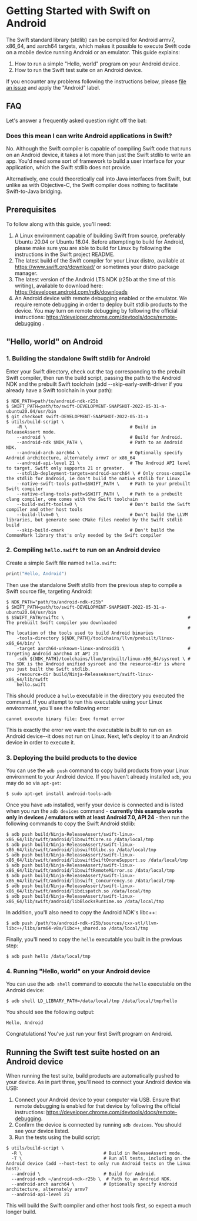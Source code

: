 # Getting Started with Swift on Android

The Swift standard library (stdlib) can be compiled for Android armv7, x86_64,
and aarch64 targets, which makes it possible to execute Swift code on a mobile
device running Android or an emulator. This guide explains:

1. How to run a simple "Hello, world" program on your Android device.
2. How to run the Swift test suite on an Android device.

If you encounter any problems following the instructions below, please
[file an issue](https://github.com/apple/swift/issues) and apply the "Android"
label.

## FAQ

Let's answer a frequently asked question right off the bat:

### Does this mean I can write Android applications in Swift?

No. Although the Swift compiler is capable of compiling Swift code that runs
on an Android device, it takes a lot more than just the Swift stdlib to write
an app. You'd need some sort of framework to build a user interface for your
application, which the Swift stdlib does not provide.

Alternatively, one could theoretically call into Java interfaces from Swift,
but unlike as with Objective-C, the Swift compiler does nothing to facilitate
Swift-to-Java bridging.

## Prerequisites

To follow along with this guide, you'll need:

1. A Linux environment capable of building Swift from source, preferably
   Ubuntu 20.04 or Ubuntu 18.04. Before attempting to build for Android,
   please make sure you are able to build for Linux by following the
   instructions in the Swift project README.
2. The latest build of the Swift compiler for your Linux distro, available at
   https://www.swift.org/download/ or sometimes your distro package manager.
3. The latest version of the Android LTS NDK (r25b at the time of this writing),
   available to download here:
   https://developer.android.com/ndk/downloads
4. An Android device with remote debugging enabled or the emulator. We require
   remote debugging in order to deploy built stdlib products to the device. You
   may turn on remote debugging by following the official instructions:
   https://developer.chrome.com/devtools/docs/remote-debugging .

## "Hello, world" on Android

### 1. Building the standalone Swift stdlib for Android

Enter your Swift directory, check out the tag corresponding to the prebuilt
Swift compiler, then run the build script, passing the path to the Android NDK
and the prebuilt Swift toolchain (add --skip-early-swift-driver if you already
have a Swift toolchain in your path):

```
$ NDK_PATH=path/to/android-ndk-r25b
$ SWIFT_PATH=path/to/swift-DEVELOPMENT-SNAPSHOT-2022-05-31-a-ubuntu20.04/usr/bin
$ git checkout swift-DEVELOPMENT-SNAPSHOT-2022-05-31-a
$ utils/build-script \
    -R \                                       # Build in ReleaseAssert mode.
    --android \                                # Build for Android.
    --android-ndk $NDK_PATH \                  # Path to an Android NDK.
    --android-arch aarch64 \                   # Optionally specify Android architecture, alternately armv7 or x86_64
    --android-api-level 21 \                   # The Android API level to target. Swift only supports 21 or greater.
    --stdlib-deployment-targets=android-aarch64 \ # Only cross-compile the stdlib for Android, ie don't build the native stdlib for Linux
    --native-swift-tools-path=$SWIFT_PATH \    # Path to your prebuilt Swift compiler
    --native-clang-tools-path=$SWIFT_PATH \    # Path to a prebuilt clang compiler, one comes with the Swift toolchain
    --build-swift-tools=0 \                    # Don't build the Swift compiler and other host tools
    --build-llvm=0 \                           # Don't build the LLVM libraries, but generate some CMake files needed by the Swift stdlib build
    --skip-build-cmark                         # Don't build the CommonMark library that's only needed by the Swift compiler
```

### 2. Compiling `hello.swift` to run on an Android device

Create a simple Swift file named `hello.swift`:

```swift
print("Hello, Android")
```

Then use the standalone Swift stdlib from the previous step to compile a Swift
source file, targeting Android:

```
$ NDK_PATH="path/to/android-ndk-r25b"
$ SWIFT_PATH=path/to/swift-DEVELOPMENT-SNAPSHOT-2022-05-31-a-ubuntu20.04/usr/bin
$ $SWIFT_PATH/swiftc \                                               # The prebuilt Swift compiler you downloaded
                                                                     # The location of the tools used to build Android binaries
    -tools-directory ${NDK_PATH}/toolchains/llvm/prebuilt/linux-x86_64/bin/ \
    -target aarch64-unknown-linux-android21 \                        # Targeting Android aarch64 at API 21
    -sdk ${NDK_PATH}/toolchains/llvm/prebuilt/linux-x86_64/sysroot \ # The SDK is the Android unified sysroot and the resource-dir is where you just built the Swift stdlib.
    -resource-dir build/Ninja-ReleaseAssert/swift-linux-x86_64/lib/swift
    hello.swift
```

This should produce a `hello` executable in the directory you executed the
command. If you attempt to run this executable using your Linux environment,
you'll see the following error:

```
cannot execute binary file: Exec format error
```

This is exactly the error we want: the executable is built to run on an
Android device--it does not run on Linux. Next, let's deploy it to an Android
device in order to execute it.

### 3. Deploying the build products to the device

You can use the `adb push` command to copy build products from your Linux
environment to your Android device. If you haven't already installed `adb`,
you may do so via `apt-get`:

```
$ sudo apt-get install android-tools-adb
```

Once you have `adb` installed, verify your device is connected and is
listed when you run the `adb devices` command - **currently this example works only in devices / emulators with at least Android 7.0, API 24** - then run the following
commands to copy the Swift Android stdlib:

```
$ adb push build/Ninja-ReleaseAssert/swift-linux-x86_64/lib/swift/android/libswiftCore.so /data/local/tmp
$ adb push build/Ninja-ReleaseAssert/swift-linux-x86_64/lib/swift/android/libswiftGlibc.so /data/local/tmp
$ adb push build/Ninja-ReleaseAssert/swift-linux-x86_64/lib/swift/android/libswiftSwiftOnoneSupport.so /data/local/tmp
$ adb push build/Ninja-ReleaseAssert/swift-linux-x86_64/lib/swift/android/libswiftRemoteMirror.so /data/local/tmp
$ adb push build/Ninja-ReleaseAssert/swift-linux-x86_64/lib/swift/android/libswift_Concurrency.so /data/local/tmp
$ adb push build/Ninja-ReleaseAssert/swift-linux-x86_64/lib/swift/android/libdispatch.so /data/local/tmp
$ adb push build/Ninja-ReleaseAssert/swift-linux-x86_64/lib/swift/android/libBlocksRuntime.so /data/local/tmp
```

In addition, you'll also need to copy the Android NDK's libc++:

```
$ adb push /path/to/android-ndk-r25b/sources/cxx-stl/llvm-libc++/libs/arm64-v8a/libc++_shared.so /data/local/tmp
```

Finally, you'll need to copy the `hello` executable you built in the
previous step:
```
$ adb push hello /data/local/tmp
```

### 4. Running "Hello, world" on your Android device

You can use the `adb shell` command to execute the `hello` executable on
the Android device:

```
$ adb shell LD_LIBRARY_PATH=/data/local/tmp /data/local/tmp/hello
```

You should see the following output:

```
Hello, Android
```

Congratulations! You've just run your first Swift program on Android.

## Running the Swift test suite hosted on an Android device

When running the test suite, build products are automatically pushed to your
device. As in part three, you'll need to connect your Android device via USB:

1. Connect your Android device to your computer via USB. Ensure that remote
   debugging is enabled for that device by following the official instructions:
   https://developer.chrome.com/devtools/docs/remote-debugging.
2. Confirm the device is connected by running `adb devices`. You should see
   your device listed.
3. Run the tests using the build script:

```
$ utils/build-script \
  -R \                               # Build in ReleaseAssert mode.
  -T \                               # Run all tests, including on the Android device (add --host-test to only run Android tests on the Linux host).
  --android \                        # Build for Android.
  --android-ndk ~/android-ndk-r25b \  # Path to an Android NDK.
  --android-arch aarch64 \           # Optionally specify Android architecture, alternately armv7
  --android-api-level 21
```

This will build the Swift compiler and other host tools first, so expect a much
longer build.
